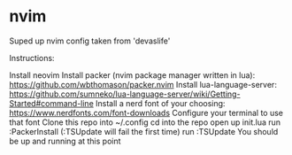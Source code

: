 # nvim
Suped up nvim config taken from 'devaslife'


Instructions:

Install neovim
Install packer (nvim package manager written in lua): https://github.com/wbthomason/packer.nvim
Install lua-language-server: https://github.com/sumneko/lua-language-server/wiki/Getting-Started#command-line
Install a nerd font of your choosing: https://www.nerdfonts.com/font-downloads
Configure your terminal to use that font
Clone this repo into ~/.config
cd into the repo
open up init.lua
run :PackerInstall (:TSUpdate will fail the first time)
run :TSUpdate
You should be up and running at this point
